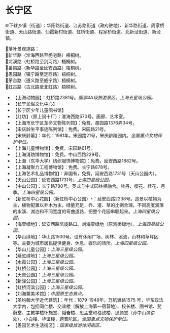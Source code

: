 # 长宁区   
🌐下辖乡镇（街道）：华阳路街道、江苏路街道（政府驻地）、新华路街道、周家桥街道、天山路街道、仙霞新村街道、虹桥街道、程家桥街道、北新泾街道、新泾镇。   
  
🧭落叶景观道路：  
🔸新华路（淮海西路至杨宅路）梧桐树。   
🔸龙溪路（虹桥路至剑河路）梧桐树。   
🔸番禺路（新华路至延安西路）梧桐树。   
🔸愚园路（镇宁路至定西路）梧桐树。   
🔸茅台路（遵义路至威宁路）梧桐树。   
🔸虹古路（古北路至北虹路）梧桐树。   
  
* 【上海动物园】：虹桥路2381号。*国家4A级旅游景区。上海五星级公园。*  
* 【长宁民俗文化中心】  
* 【长宁区少年儿童图书馆】  
* 【红坊】（原上钢十厂）：淮海西路570号。画廊、艺术室。   
* 【上海市长宁区革命文物陈列馆】：免费。愚园路1376弄34号。   
* 【宋庆龄生平事迹陈列馆】：免费。宋园路21号。   
* 【宋庆龄墓】：年代：1981年。宋园路21号，宋庆龄陵园内。*全国重点文物保护单位。*  
* 【上海儿童博物馆】：免费。宋园路61号。   
* 【上海消防博物馆】：免费。中山西路229号。   
* 【上海（东华大学）纺织服饰博物馆】：免费。延安西路1882号。   
* 【上海凝聚力工程博物馆】：免费。长宁路878号。   
* 【上海艺术礼品博物馆】：非国有，免费。延安西路1731号（天山公园内）。   
* 【天山公园】：延安西路1731号。*上海四星级公园。*  
* 【中山公园】：长宁路780号。英式与中式园林相融合。牡丹、樱花、桂花、月季。*上海四星级公园。*  
* 【新虹桥中心花园】（新虹桥中心公园）`*`：延安西路2238号。造景以植物为主，植物配置以乔木为主，绿量充足，乔、灌、草的比例合理。不同高度滴落的水溪、湖泊和不同宽度的弯曲道路，把整个花园串联起来。*上海四星级公园。*  
* 【海粟绿地】：延安西路凯旋路口。刘海粟绿地（原凯桥绿地）。*上海四星级公园。*  
* 【华山绿地】：华山路1500号。设有休闲广场、树林、溪流，山林和草坪区等。主要为城市居民提供健身、休息、娱乐的场所。*上海四星级公园。*  
* 【华山儿童公园】：*上海三星级公园。*  
* 【延虹绿地】：*上海三星级公园。*  
* 【水霞公园】：*上海三星级公园。*  
* 【虹桥公园】：*上海三星级公园。*  
* 【天原公园】：*上海三星级公园。*  
* 【新泾公园】：*上海三星级公园。*  
* 【虹桥河滨公园】：*上海三星级公园。*  
* 【刘海粟美术馆】：*中国原生态景点。*  
* 【圣约翰大学近代建筑】：年代：1879-1948年。万航渡路1575 号，华东政法大学内，包括同仁楼、交谊楼（解放上海第一宿营地）、校长楼、图书馆、斐蔚堂、主教学楼怀施堂、韬奋楼、思孟堂和格致楼、思颜堂（孙中山演讲处）、小白楼、华谊楼，跨普陀区。*全国重点文物保护单位。*    
* 【愚园艺术生活街区】：*国家级旅游休闲街区。*
